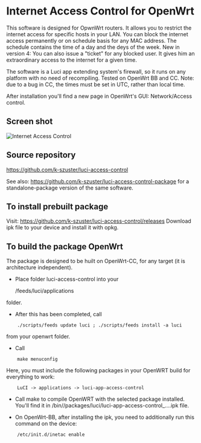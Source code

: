 Internet Access Control for OpenWrt
===================================

This software is designed for OpwnWrt routers.
It allows you to restrict the internet access for specific hosts in your LAN.
You can block the internet access permanently or on schedule basis for any MAC address.
The schedule contains the  time of a day and the deys of the week.
New in version 4:
You can also issue a "ticket" for any blocked user. It gives him an extraordinary access to the internet for a given time.

The software is a Luci app extending system's firewall, so it runs on any platform with no need of recompiling.
Tested on OpenWrt BB and CC.
Note: due to a bug in CC, the times must be set in UTC, rather than local time.

After installation you'll find a new page in OpenWrt's GUI: Network/Access control.

Screen shot
-----------
![Internet Access Control](https://github.com/k-szuster/luci-access-control/blob/master/snapshot1.png?raw=true)

Source repository
-----------------
https://github.com/k-szuster/luci-access-control

See also: https://github.com/k-szuster/luci-access-control-package
for a standalone-package version of the same software.

To install prebuilt package
----------------------------
Visit: https://github.com/k-szuster/luci-access-control/releases
Download ipk file to your device and install it with opkg.

To build the package OpenWrt 
-----------------------------------
The package is designed to be huilt on OpenWrt-CC, for any target (it is architecture independent).

- Place folder luci-access-control into your 

	<openwrt>/feeds/luci/applications

folder. 

- After this has been completed, call 
```
	./scripts/feeds update luci ; ./scripts/feeds install -a luci
```
from your openwrt folder. 

- Call
```
	make menuconfig
```
Here, you must include the following packages in your OpenWRT build for everything to work:
```
	LuCI -> applications -> luci-app-access-control
```
- Call make to compile OpenWRT with the selected package installed.
You'll find it in <openwrt>/bin/<target>/packages/luci/luci-app-access-control_....ipk file.

- On OpenWrt-BB, after installing the ipk, you need to additionally run this command on the device:
```
	/etc/init.d/inetac enable
```